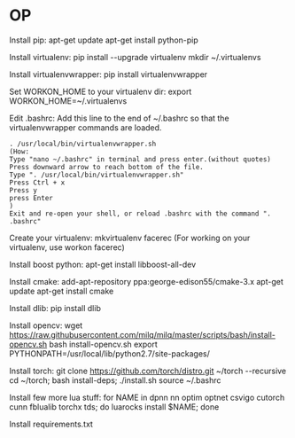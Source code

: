 # OP
Install pip:
	apt-get update
	apt-get install python-pip

Install virtualenv:
	pip install --upgrade virtualenv
	mkdir ~/.virtualenvs

Install virtualenvwrapper:
	pip install virtualenvwrapper

Set WORKON_HOME to your virtualenv dir:
	export WORKON_HOME=~/.virtualenvs

Edit .bashrc:
	Add this line to the end of ~/.bashrc so that the virtualenvwrapper commands are loaded.

	. /usr/local/bin/virtualenvwrapper.sh
	(How:
	Type "nano ~/.bashrc" in terminal and press enter.(without quotes)
	Press downward arrow to reach bottom of the file.
	Type ". /usr/local/bin/virtualenvwrapper.sh"
	Press Ctrl + x
	Press y
	press Enter
	)
	Exit and re-open your shell, or reload .bashrc with the command ". .bashrc"

Create your virtualenv:
	mkvirtualenv facerec
	(For working on your virtualenv, use workon facerec)

Install boost python:
	apt-get install libboost-all-dev

Install cmake:
	add-apt-repository ppa:george-edison55/cmake-3.x
	apt-get update
	apt-get install cmake

Install dlib:
	pip install dlib

Install opencv:
	wget https://raw.githubusercontent.com/milq/milq/master/scripts/bash/install-opencv.sh
	bash install-opencv.sh
	export PYTHONPATH=/usr/local/lib/python2.7/site-packages/

Install torch:
	git clone https://github.com/torch/distro.git ~/torch --recursive
	cd ~/torch; bash install-deps;
	./install.sh
	source ~/.bashrc	
		
Install few more lua stuff:
	for NAME in dpnn nn optim optnet csvigo cutorch cunn fblualib torchx tds; do luarocks install $NAME; done

Install requirements.txt